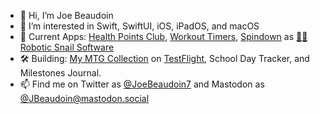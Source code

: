- 👋 Hi, I’m Joe Beaudoin
- 👀 I’m interested in Swift, SwiftUI, iOS, iPadOS, and macOS
- 📱 Current Apps: [Health Points Club](https://apps.apple.com/us/app/health-points-club/id1232381881), [Workout Timers](https://apps.apple.com/us/app/workout-timers/id1394653594), [Spindown](https://apps.apple.com/us/app/spindown-life-tracker/id1468191822) as [🤖🐌 Robotic Snail Software](https://roboticsnailsoftware.com)
- 🛠️ Building: [My MTG Collection](https://roboticsnailsoftware.com/work/mymtg) on [TestFlight](https://testflight.apple.com/join/QzRFLcGW), School Day Tracker, and Milestones Journal.
- 📫 Find me on Twitter as [@JoeBeaudoin7](https://twitter.com/JoeBeaudoin7) and Mastodon as [@JBeaudoin@mastodon.social](https://mastodon.social/@JBeaudoin)

<!---
jmcsmith/jmcsmith is a ✨ special ✨ repository because its `README.md` (this file) appears on your GitHub profile.
You can click the Preview link to take a look at your changes.
--->
